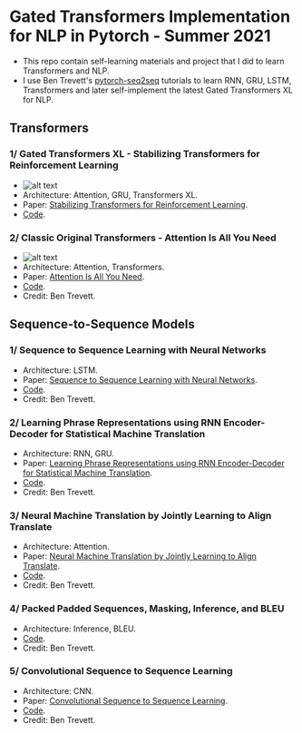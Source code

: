 # Gated Transformers Implementation for NLP in Pytorch - Summer 2021
- This repo contain self-learning materials and project that I did to learn Transformers and NLP.
- I use Ben Trevett's [pytorch-seq2seq](https://github.com/bentrevett/pytorch-seq2seq) tutorials to learn RNN, GRU, LSTM, Transformers and later self-implement the latest Gated Transformers XL for NLP.

## Transformers
### 1/ Gated Transformers XL - Stabilizing Transformers for Reinforcement Learning
- ![alt text](https://github.com/mnguyen0226/gated_transformers_nlp/blob/main/imgs/gated_transformers.png)
- Architecture: Attention, GRU, Transformers XL.
- Paper: [Stabilizing Transformers for Reinforcement Learning](https://arxiv.org/abs/1910.067640).
- [Code]().

### 2/ Classic Original Transformers - Attention Is All You Need
- ![alt text](https://github.com/mnguyen0226/gated_transformers_nlp/blob/main/imgs/original_transformers.png)
- Architecture: Attention, Transformers.
- Paper: [Attention Is All You Need](https://arxiv.org/abs/1706.03762).
- [Code]().
- Credit: Ben Trevett.

## Sequence-to-Sequence Models
### 1/ Sequence to Sequence Learning with Neural Networks
- Architecture: LSTM.
- Paper: [Sequence to Sequence Learning with Neural Networks](https://arxiv.org/abs/1409.3215).
- [Code]().
- Credit: Ben Trevett.

### 2/ Learning Phrase Representations using RNN Encoder-Decoder for Statistical Machine Translation
- Architecture: RNN, GRU.
- Paper: [Learning Phrase Representations using RNN Encoder-Decoder for Statistical Machine Translation](https://arxiv.org/abs/1406.1078).
- [Code]().
- Credit: Ben Trevett.

### 3/ Neural Machine Translation by Jointly Learning to Align Translate
- Architecture: Attention.
- Paper: [Neural Machine Translation by Jointly Learning to Align Translate](https://arxiv.org/abs/1409.0473).
- [Code]().
- Credit: Ben Trevett.

### 4/ Packed Padded Sequences, Masking, Inference, and BLEU
- Architecture: Inference, BLEU.
- [Code]().
- Credit: Ben Trevett.

### 5/ Convolutional Sequence to Sequence Learning
- Architecture: CNN.
- Paper: [Convolutional Sequence to Sequence Learning](https://arxiv.org/abs/1705.03122).
- [Code]().
- Credit: Ben Trevett.








